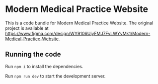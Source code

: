 
  # Modern Medical Practice Website

  This is a code bundle for Modern Medical Practice Website. The original project is available at https://www.figma.com/design/WY9106UiyFMJ7FvLWYvMk1/Modern-Medical-Practice-Website.

  ## Running the code

  Run `npm i` to install the dependencies.

  Run `npm run dev` to start the development server.
  